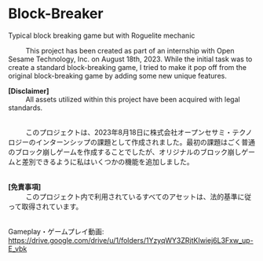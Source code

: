 # Block-Breaker
Typical block breaking game but with Roguelite mechanic

&nbsp;&nbsp;&nbsp;&nbsp;&nbsp;&nbsp;&nbsp;&nbsp;
         This project has been created as part of an internship with Open Sesame Technology, Inc. on August 18th, 2023. While the initial task was to create a standard block-breaking game, I tried to make it pop off from the original block-breaking game by adding some new unique features.

<b>[Disclaimer]</b>
<br>
&nbsp;&nbsp;&nbsp;&nbsp;&nbsp;&nbsp;&nbsp;&nbsp;
         All assets utilized within this project have been acquired with legal standards.

<br>
&nbsp;&nbsp;&nbsp;&nbsp;&nbsp;&nbsp;&nbsp;&nbsp;
         このプロジェクトは、2023年8月18日に株式会社オープンセサミ・テクノロジーのインターンシップの課題として作成されました。最初の課題はごく普通のブロック崩しゲームを作成することでしたが、オリジナルのブロック崩しゲームと差別できるように私はいくつかの機能を追加しました。

<br><b>[免責事項]</b>
<br>
&nbsp;&nbsp;&nbsp;&nbsp;&nbsp;&nbsp;&nbsp;&nbsp;
         このプロジェクト内で利用されているすべてのアセットは、法的基準に従って取得されています。

<br>Gameplay・ゲームプレイ動画: https://drive.google.com/drive/u/1/folders/1YzyqWY3ZRjtKIwiej6L3Fxw_up-E_vbk
